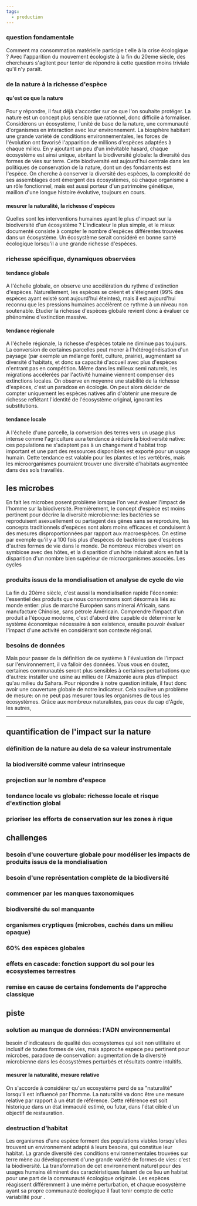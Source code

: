 ```yaml
---
tags:
  - production
---
```

### question fondamentale
Comment ma consommation matérielle participe t elle à la crise écologique ? Avec l'apparition du mouvement écologiste à la fin du 20eme siècle, des chercheurs s'agitent pour tenter de répondre à cette question moins triviale qu'il n'y paraît.
### de la nature à la richesse d'espèce
#### qu'est ce que la nature
Pour y répondre, il faut déjà s'accorder sur ce que l'on souhaite protéger. La nature est un concept plus sensible que rationnel, donc difficile à formaliser. Considérons un écosystème, l'unité de base de la nature, une communauté d'organismes en interaction avec leur environnement. La biosphère habitant une grande variété de conditions environnementales, les forces de l'évolution ont favorisé l'apparition de millions d'espèces adaptées à chaque milieu. En y ajoutant un peu d'un inévitable hasard, chaque écosystème est ainsi unique, abritant la biodiversité globale: la diversité des formes de vies sur terre. Cette biodiversité est aujourd'hui centrale dans les politiques de conservation de la nature, dont un des fondaments est l'espèce. On cherche à conserver la diversité des espèces, la complexité de ses assemblages dont émergent des écosystèmes, où chaque organisme a un rôle fonctionnel, mais est aussi porteur d'un patrimoine génétique, maillon d'une longue histoire évolutive, toujours en cours.
#### mesurer la naturalité, la richesse d'espèces
Quelles sont les interventions humaines ayant le plus d'impact sur la biodiversité d'un écosystème ? L'indicateur le plus simple, et le mieux documenté consiste à compter le nombre d'espèces différentes trouvées dans un écosystème. Un écosystème serait considéré en bonne santé écologique lorsqu'il a une grande richesse d'espèces.
### richesse spécifique, dynamiques observées
#### tendance globale
A l'échelle globale, on observe une accélération du rythme d'extinction d'espèces. Naturellement, les espèces se créent et s'éteignent (99% des espèces ayant existé sont aujourd'hui éteintes), mais il est aujourd'hui reconnu que les pressions humaines accélèrent ce rythme à un niveau non soutenable. Etudier la richesse d'espèces globale revient donc à évaluer ce phénomène d'extinction massive.
#### tendance régionale
A l'échelle régionale, la richesse d'espèces totale ne diminue pas toujours. La conversion de certaines parcelles peut mener à l'hétérogénéisation d'un paysage (par exemple un mélange forêt, culture, prairie), augmentant sa diversité d'habitats, et donc sa capacité d'accueil avec plus d'espèces n'entrant pas en compétition. Même dans les milieux semi naturels, les migrations accélerées par l'activité humaine viennent compenser des extinctions locales. On observe en moyenne une stabilité de la richesse d'espèces, c'est un paradoxe en écologie. On peut alors décider de compter uniquement les espèces natives afin d'obtenir une mesure de richesse reflétant l'identité de l'écosystème original, ignorant les substitutions.
#### tendance locale
A l'échelle d'une parcelle, la conversion des terres vers un usage plus intense comme l'agriculture aura tendance à réduire la biodiversité native: ces populations ne s'adaptent pas à un changement d'habitat trop important et une part des ressources disponibles est exporté pour un usage humain. Cette tendance est valable pour les plantes et les vertébrés, mais les microorganismes pourraient trouver une diversité d'habitats augmentée dans des sols travaillés.
## les microbes
En fait les microbes posent problème lorsque l'on veut évaluer l'impact de l'homme sur la biodiversité. Premièrement, le concept d'espèce est moins pertinent pour décrire la diversité microbienne: les bactéries se reproduisent asexuellement ou partagent des gènes sans se reproduire, les concepts traditionnels d'espèces sont alors moins efficaces et conduisent à des mesures disproportionnées par rapport aux macroespèces. On estime par exemple qu'il y a 100 fois plus d'espèces de bactéries que d'espèces d'autres formes de vie dans le monde. De nombreux microbes vivent en symbiose avec des hôtes, et la disparition d'un hôte induirait alors en fait la disparition d'un nombre bien supérieur de microorganismes associés. Les cycles 
### produits issus de la mondialisation et analyse de cycle de vie
La fin du 20ème siècle, c'est aussi la mondialisation rapide l'économie: l'essentiel des produits que nous consommons sont désormais liés au monde entier: plus de marché Européen sans minerai Africain, sans manufacture Chinoise, sans pétrole Américain. Comprendre l'impact d'un produit à l'époque moderne, c'est d'abord être capable de déterminer le système économique nécessaire à son existence, ensuite pouvoir évaluer l'impact d'une activité en considérant son contexte régional.

### besoins de données
Mais pour passer de la définition de ce système à l'évaluation de l'impact sur l'environnement, il va falloir des données. Vous vous en doutez, certaines communautés seront plus sensibles à certaines perturbations que d'autres: installer une usine au milieu de l'Amazonie aura plus d'impact qu'au milieu du Sahara. Pour répondre à notre question initiale, il faut donc avoir une couverture globale de notre indicateur.
Cela soulève un problème de mesure: on ne peut pas mesurer tous les organismes de tous les écosystèmes. Grâce aux nombreux naturalistes, pas ceux du cap d'Agde, les autres, 

---
## quantification de l'impact sur la nature
### définition de la nature au dela de sa valeur instrumentale
### la biodiversité comme valeur intrinseque
### projection sur le nombre d'espece
### tendance locale vs globale: richesse locale et risque d'extinction global
### prioriser les efforts de conservation sur les zones à rique
## challenges
### besoin d'une couverture globale pour modéliser les impacts de produits issus de la mondialisation
### besoin d'une représentation complète de la biodiversité
### commencer par les manques taxonomiques
### biodiversité du sol manquante
### organismes cryptiques (microbes, cachés dans un milieu opaque)
### 60% des espèces globales
### effets en cascade: fonction support du sol pour les ecosystemes terrestres
### remise en cause de certains fondements de l'approche classique
## piste
### solution au manque de données: l'ADN environnemental
besoin d'indicateurs de qualité des ecosystemes qui soit non utilitaire et inclusif de toutes formes de vies, mais approche espece peu pertinent pour microbes, paradoxe de conservation: augmentation de la diversité microbienne dans les écosystèmes perturbés et résultats contre intuitifs.
#### mesurer la naturalité, mesure relative
On s'accorde à considérer qu'un ecosystème perd de sa "naturalité" lorsqu'il est influencé par l'homme. La naturalité va donc être une mesure relative par rapport à un état de référence. Cette référence est soit historique dans un état immaculé estimé, ou futur, dans l'état cible d'un objectif de restauration.
### destruction d'habitat
Les organismes d'une espèce forment des populations viables lorsqu'elles trouvent un environnement adapté à leurs besoins, qui constitue leur habitat. La grande diversité des conditions environnementales trouvées sur terre mène au développement d'une grande variété de formes de vies: c'est la biodiversité. La transformation de cet environnement naturel pour des usages humains éliminent des caractéristiques faisant de ce lieu un habitat pour une part de la communauté écologique originale. Les espèces réagissent différemment à une même perturbation, et chaque ecosystème ayant sa propre communauté écologique il faut tenir compte de cette variabilité pour .